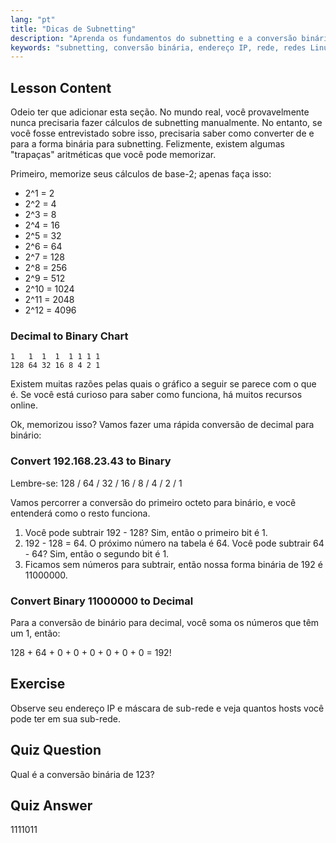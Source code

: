 ```yaml
---
lang: "pt"
title: "Dicas de Subnetting"
description: "Aprenda os fundamentos do subnetting e a conversão binária para redes. Entenda endereços IP e máscaras de sub-rede com este guia para iniciantes. Comece a aprender agora!"
keywords: "subnetting, conversão binária, endereço IP, rede, redes Linux, iniciante, tutorial, guia"
---
```


## Lesson Content

Odeio ter que adicionar esta seção. No mundo real, você provavelmente nunca precisaria fazer cálculos de subnetting manualmente. No entanto, se você fosse entrevistado sobre isso, precisaria saber como converter de e para a forma binária para subnetting. Felizmente, existem algumas "trapaças" aritméticas que você pode memorizar.

Primeiro, memorize seus cálculos de base-2; apenas faça isso:

- 2^1 = 2
- 2^2 = 4
- 2^3 = 8
- 2^4 = 16
- 2^5 = 32
- 2^6 = 64
- 2^7 = 128
- 2^8 = 256
- 2^9 = 512
- 2^10 = 1024
- 2^11 = 2048
- 2^12 = 4096

### Decimal to Binary Chart

```plaintext
1   1  1  1  1 1 1 1
128 64 32 16 8 4 2 1
```

Existem muitas razões pelas quais o gráfico a seguir se parece com o que é. Se você está curioso para saber como funciona, há muitos recursos online.

Ok, memorizou isso? Vamos fazer uma rápida conversão de decimal para binário:

### Convert 192.168.23.43 to Binary

Lembre-se: 128 / 64 / 32 / 16 / 8 / 4 / 2 / 1

Vamos percorrer a conversão do primeiro octeto para binário, e você entenderá como o resto funciona.

1. Você pode subtrair 192 - 128? Sim, então o primeiro bit é 1.
2. 192 - 128 = 64. O próximo número na tabela é 64. Você pode subtrair 64 - 64? Sim, então o segundo bit é 1.
3. Ficamos sem números para subtrair, então nossa forma binária de 192 é 11000000.

### Convert Binary 11000000 to Decimal

Para a conversão de binário para decimal, você soma os números que têm um 1, então:

128 + 64 + 0 + 0 + 0 + 0 + 0 + 0 = 192!

## Exercise

Observe seu endereço IP e máscara de sub-rede e veja quantos hosts você pode ter em sua sub-rede.

## Quiz Question

Qual é a conversão binária de 123?

## Quiz Answer

1111011
